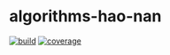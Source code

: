 # algorithms-hao-nan

[![build](https://img.shields.io/github/workflow/status/CutestPiglet/algorithms-hao-nan/CI?style=flat-square)](https://github.com/CutestPiglet/algorithms-hao-nan/actions)
[![coverage](https://img.shields.io/codecov/c/github/CutestPiglet/algorithms-hao-nan?style=flat-square)](https://codecov.io/gh/CutestPiglet/algorithms-hao-nan)
